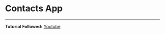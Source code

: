 # Contacts App
---
**Tutorial Followed:** [Youtube](https://www.youtube.com/watch?v=Spl1ILywg_8&list=PLfXoK1djHkOp1a03ULhrRjrM9XYOKnSM4&index=15)